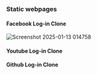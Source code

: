 ### Static webpages

#### Facebook Log-in Clone
![Screenshot 2025-01-13 014758](https://github.com/user-attachments/assets/b51d4f93-17c2-4e5e-bf04-1685f9692e58)

#### Youtube Log-in Clone

#### Github Log-in Clone
